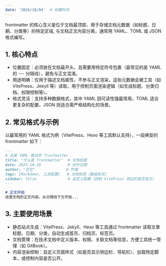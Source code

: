 ```yaml
---
date: '2024/10/04'  # 创建时间
---
```

frontmatter 的核心含义是位于文档最顶部、用于存储文档元数据（如标题、日期、分类等）的特定区域, 与文档正文内容分离，通常用 YAML、TOML 或 JSON 格式编写。
## 1. 核心特点
- 位置固定：必须放在文档最开头，且需要用特定符号包裹（最常见的是 YAML 的 --- 分隔线），避免与正文混淆。
- 用途明确：仅用于描述文档属性，不参与正文渲染，这些元数据会被工具（如 VitePress、Jekyll 等）读取，用于控制页面渲染逻辑（如生成标题、分类归档、权限控制等）。
- 格式灵活：支持多种数据格式，其中 YAML 因可读性强最常用，TOML 适合更复杂的配置，JSON 则适合需严格结构化的场景。
## 2. 常见格式与示例
以最常用的 YAML 格式为例（VitePress、Hexo 等工具默认支持），一段典型的 frontmatter 如下：
```markdown
---
# 这是 YAML 格式的 frontmatter
title: "什么是 frontmatter"  # 文档标题
date: 2025-10-18            # 创作日期
author: "豆包"              # 作者
tags: [Markdown, 工具配置]   # 文档标签（数组形式）
sidebar: false              # 自定义配置（控制 VitePress 侧边栏是否显示）
---

# 正文开始
这是文档的正文内容，从分隔线下方开始...
```
## 3. 主要使用场景
- 静态站点生成：VitePress、Jekyll、Hexo 等工具通过 frontmatter 读取文章标题、日期、分类，自动生成首页、归档页、标签页。
- 文档管理：在技术文档中定义版本、权限、关联文档等信息，方便工具统一管理（如 GitBook）。
- 内容渲染控制：自定义页面样式（如是否显示侧边栏、导航栏）、加载特定脚本，或控制内容是否公开。
